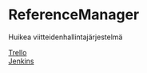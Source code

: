 # ReferenceManager  
Huikea viitteidenhallintajärjestelmä  

[Trello](https://trello.com/b/3MMNRP2i)  
[Jenkins](http://ohtu.jamo.io/job/Deadline-ReferenceManager/)  

